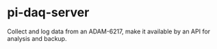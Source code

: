 # pi-daq-server
Collect and log data from an ADAM-6217, make it available by an API for analysis and backup.
